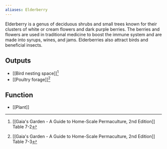 ```yaml
---
aliases: Elderberry
---
```

Elderberry is a genus of deciduous shrubs and small trees known for their clusters of white or cream flowers and dark purple berries. The berries and flowers are used in traditional medicine to boost the immune system and are made into syrups, wines, and jams. Elderberries also attract birds and beneficial insects.
## Outputs
- [[Bird nesting space]][^1]
- [[Poultry forage]][^2]
## Function
- [[Plant]]

[^1]: [[Gaia's Garden - A Guide to Home-Scale Permaculture, 2nd Edition]] Table 7-2
[^2]: [[Gaia's Garden - A Guide to Home-Scale Permaculture, 2nd Edition]] Table 7-3